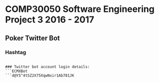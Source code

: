 # COMP30050 Software Engineering Project 3 2016 - 2017
## Poker Twitter Bot

### Hashtag
```#ECMXPoker

### Twitter bot account login details:
```ECMXBot
```d@Y5^4tSZ2X75XqwNxir1Ab781JK